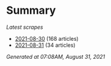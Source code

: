 # Summary
*Latest scrapes*
* [2021-08-30](https://github.com/nuuuwan/news_lk/blob/data/news_lk.2021-08-30.json) (168 articles)
* [2021-08-31](https://github.com/nuuuwan/news_lk/blob/data/news_lk.2021-08-31.json) (34 articles)

*Generated at 07:08AM, August 31, 2021*